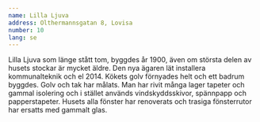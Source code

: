 ```yaml
---
name: Lilla Ljuva
address: Olthermannsgatan 8, Lovisa
number: 10
lang: se
---
```

Lilla Ljuva som länge stått tom, byggdes år 1900, även om största delen av husets stockar är mycket äldre. Den nya ägaren lät installera kommunalteknik och el 2014. Kökets golv förnyades helt och ett badrum byggdes. Golv och tak har målats. Man har rivit många lager tapeter och gammal isolering och i stället används vindskyddsskivor, spännpapp och papperstapeter. Husets alla fönster har renoverats och trasiga fönsterrutor har ersatts med gammalt glas.
